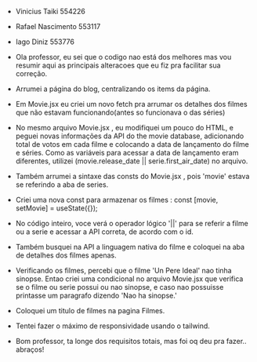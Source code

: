 - Vinicius Taiki 554226
- Rafael Nascimento 553117
- Iago Diniz 553776

- Ola professor, eu sei que o codigo nao está dos melhores mas vou resumir aqui as principais alteracoes que eu fiz
pra facilitar sua correção.

- Arrumei a página do blog, centralizando os items da página.
- Em Movie.jsx eu criei um novo fetch pra arrumar os detalhes dos filmes que não estavam funcionando(antes so funcionava o das séries)
- No mesmo arquivo Movie.jsx , eu modifiquei um pouco do HTML, e peguei novas informações da API
do the movie database, adicionando total de votos em cada filme e colocando a data de lançamento do filme e séries. Como as
variáveis para acessar a data de lançamento eram diferentes, utilizei (movie.release_date || serie.first_air_date) no arquivo.

- Também arrumei a sintaxe das consts do Movie.jsx , pois 'movie' estava se referindo a aba de series. 
- Criei uma nova const para armazenar os filmes :     const [movie, setMovie] = useState({});
- No código inteiro, voce verá o operador lógico '||' para se referir a filme ou a serie e acessar a API correta, de acordo com o id.
- Também busquei na API a linguagem nativa do filme e coloquei na aba de detalhes dos filmes apenas.
- Verificando os filmes, percebi que o filme 'Un Pere Ideal' nao tinha sinopse. Entao criei uma condicional no arquivo Movie.jsx que verifica se 
o filme ou serie possui ou nao sinopse, e caso nao possuisse printasse um paragrafo dizendo 'Nao ha sinopse.'

- Coloquei um titulo de filmes na pagina Filmes.
- Tentei fazer o máximo de responsividade usando o tailwind.

- Bom professor, ta longe dos requisitos totais, mas foi oq deu pra fazer.. abraços!

